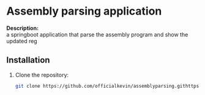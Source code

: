 # Assembly parsing application

**Description:**  
a springboot application that parse the assembly program and show the updated reg 

## Installation

1. Clone the repository:
   ```bash
   git clone https://github.com/officialkevin/assemblyparsing.githttps://github.com/officialkevin/assemblyparsing.git